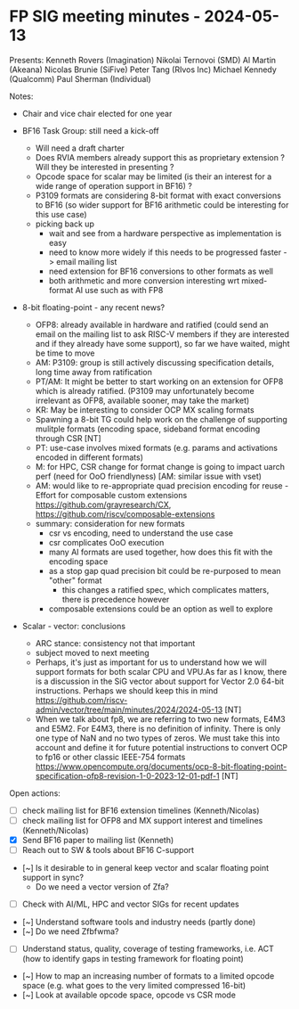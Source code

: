 # FP SIG meeting minutes - 2024-05-13

Presents:
    Kenneth Rovers (Imagination)
    Nikolai Ternovoi (SMD)
    Al Martin (Akeana)
    Nicolas Brunie (SiFive)
    Peter Tang (RIvos Inc)
    Michael Kennedy (Qualcomm)
    Paul Sherman (Individual)
    
Notes:
- Chair and vice chair elected for one year
- BF16 Task Group: still need a kick-off
    - Will need a draft charter
    - Does RVIA members already support this as proprietary extension ? Will they be interested in presenting ?
    - Opcode space for scalar may be limited (is their an interest for a wide range of operation support in BF16) ?
    - P3109 formats are considering 8-bit format with exact conversions to BF16 (so wider support for BF16 arithmetic could be interesting for this use case) 
    - picking back up
        - wait and see from a hardware perspective as implementation is easy
        - need to know more widely if this needs to be progressed faster -> email mailing list
        - need extension for BF16 conversions to other formats as well
        - both arithmetic and more conversion interesting wrt mixed-format AI use such as with FP8
- 8-bit floating-point - any recent news?
     - OFP8: already available in hardware and ratified (could send an email on the mailing list to ask RISC-V members if they are interested and if they already have some support), so far we have waited, might be time to move
     - AM: P3109: group is still actively discussing specification details, long time away from ratification
     - PT/AM: It might be better to start working on an extension for OFP8 which is already ratified. (P3109 may unfortunately become irrelevant as OFP8, available sooner, may take the market)
     - KR: May be interesting to consider OCP MX scaling formats
     - Spawning a 8-bit TG could help work on the challenge of supporting mulitple formats (encoding space, sideband format encoding through CSR [NT]
     - PT: use-case involves mixed formats (e.g. params and activations encoded in different formats)
     - M: for HPC, CSR change for format change is going to impact uarch perf (need for OoO friendlyness) [AM: similar issue with vset)
     - AM: would like to re-appropriate quad precision encoding for reuse
            - Effort for composable custom extensions https://github.com/grayresearch/CX, https://github.com/riscv/composable-extensions
    - summary: consideration for new formats
        - csr vs encoding, need to understand the use case
        - csr complicates OoO execution
        - many AI formats are used together, how does this fit with the encoding space
        - as a stop gap quad precision bit could be re-purposed to mean "other" format
            - this changes a ratified spec, which complicates matters, there is precedence however
        - composable extensions could be an option as well to explore

- Scalar - vector: conclusions
    - ARC stance: consistency not that important
    - subject moved to next meeting
    - Perhaps, it's just as important for us to understand how we will support formats for both scalar CPU and VPU.As far as I know, there is a discussion in the SiG vector about support for Vector 2.0 64-bit instructions. Perhaps we should keep this in mind https://github.com/riscv-admin/vector/tree/main/minutes/2024/2024-05-13 [NT]
    - When we talk about fp8, we are referring to two new formats, E4M3 and E5M2. For E4M3, there is no definition of infinity. There is only one type of NaN and no two types of zeros. We must take this into account and define it for future potential instructions to convert OCP to fp16 or other classic IEEE-754 formats https://www.opencompute.org/documents/ocp-8-bit-floating-point-specification-ofp8-revision-1-0-2023-12-01-pdf-1 [NT]

Open actions:
- [ ] check mailing list for BF16 extension timelines (Kenneth/Nicolas)
- [ ] check mailing list for OFP8 and MX support interest and timelines (Kenneth/Nicolas)
- [x] Send BF16 paper to mailing list (Kenneth)
- [ ] Reach out to SW & tools about BF16 C-support
- [~] Is it desirable to in general keep vector and scalar floating point support in sync?
    - Do we need a vector version of Zfa?
- [ ] Check with AI/ML, HPC and vector SIGs for recent updates
- [~] Understand software tools and industry needs (partly done)
- [~] Do we need Zfbfwma?
- [ ] Understand status, quality, coverage of testing frameworks, i.e. ACT (how to identify gaps in testing framework for floating point)
- [~] How to map an increasing number of formats to a limited opcode space (e.g. what goes to the very limited compressed 16-bit)
- [~] Look at available opcode space, opcode vs CSR mode

